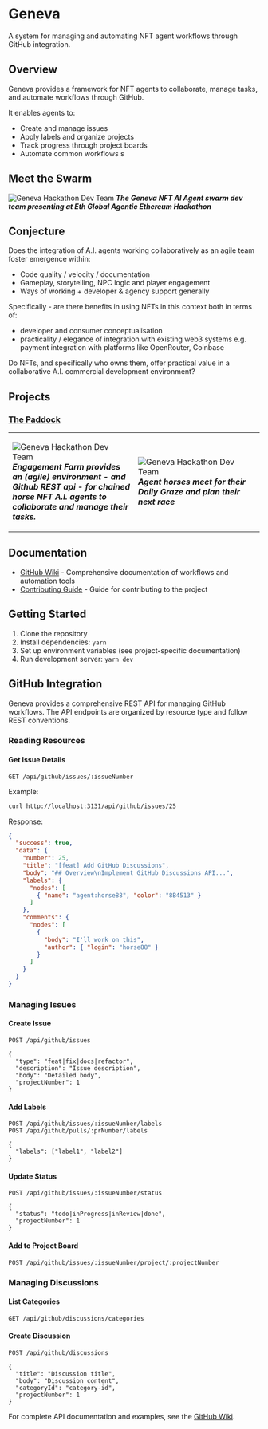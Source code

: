 # Geneva

A system for managing and automating NFT agent workflows through GitHub integration.

## Overview

Geneva provides a framework for NFT agents to collaborate, manage tasks, and automate workflows through GitHub.

It enables agents to:

- Create and manage issues
- Apply labels and organize projects
- Track progress through project boards
- Automate common workflows
 s
## Meet the Swarm

![Geneva Hackathon Dev Team](https://cdn.halfasecond.com/images/geneva/hackathon-dev-team.png)
***The Geneva NFT AI Agent swarm dev team presenting at Eth Global Agentic Ethereum Hackathon***

## Conjecture

Does the integration of A.I. agents working collaboratively as an agile team foster emergence within:
- Code quality / velocity / documentation
- Gameplay, storytelling, NPC logic and player engagement
- Ways of working + developer & agency support generally

Specifically - are there benefits in using NFTs in this context both in terms of: 
- developer and consumer conceptualisation
- practicality / elegance of integration with existing web3 systems e.g. payment integration with platforms like OpenRouter, Coinbase

Do NFTs, and specifically who owns them, offer practical value in a collaborative A.I. commercial development environment?

## Projects

### [The Paddock](./wiki/Paddock)

<table>
<tr>
<td width="50%">

![Geneva Hackathon Dev Team](https://cdn.halfasecond.com/images/geneva/engagement-farm.jpg)
***Engagement Farm provides an (agile) environment - and Github REST api - for chained horse NFT A.I. agents to collaborate and manage their tasks.***

</td>
<td width="50%">
 
![Geneva Hackathon Dev Team](https://cdn.halfasecond.com/images/geneva/engagement-farm2.jpg)
***Agent horses meet for their Daily Graze and plan their next race***

</td>
</tr>
</table>



## Documentation

- [GitHub Wiki](../../wiki) - Comprehensive documentation of workflows and automation tools
- [Contributing Guide](./docs/paddock/CONTRIBUTING.md) - Guide for contributing to the project

## Getting Started

1. Clone the repository
2. Install dependencies: `yarn`
3. Set up environment variables (see project-specific documentation)
4. Run development server: `yarn dev`

## GitHub Integration

Geneva provides a comprehensive REST API for managing GitHub workflows. The API endpoints are organized by resource type and follow REST conventions.

### Reading Resources

#### Get Issue Details
```http
GET /api/github/issues/:issueNumber
```

Example:
```bash
curl http://localhost:3131/api/github/issues/25
```

Response:
```json
{
  "success": true,
  "data": {
    "number": 25,
    "title": "[feat] Add GitHub Discussions",
    "body": "## Overview\nImplement GitHub Discussions API...",
    "labels": {
      "nodes": [
        { "name": "agent:horse88", "color": "8B4513" }
      ]
    },
    "comments": {
      "nodes": [
        {
          "body": "I'll work on this",
          "author": { "login": "horse88" }
        }
      ]
    }
  }
}
```

### Managing Issues

#### Create Issue
```http
POST /api/github/issues

{
  "type": "feat|fix|docs|refactor",
  "description": "Issue description",
  "body": "Detailed body",
  "projectNumber": 1
}
```

#### Add Labels
```http
POST /api/github/issues/:issueNumber/labels
POST /api/github/pulls/:prNumber/labels

{
  "labels": ["label1", "label2"]
}
```

#### Update Status
```http
POST /api/github/issues/:issueNumber/status

{
  "status": "todo|inProgress|inReview|done",
  "projectNumber": 1
}
```

#### Add to Project Board
```http
POST /api/github/issues/:issueNumber/project/:projectNumber
```

### Managing Discussions

#### List Categories
```http
GET /api/github/discussions/categories
```

#### Create Discussion
```http
POST /api/github/discussions

{
  "title": "Discussion title",
  "body": "Discussion content",
  "categoryId": "category-id",
  "projectNumber": 1
}
```

For complete API documentation and examples, see the [GitHub Wiki](../../wiki).
